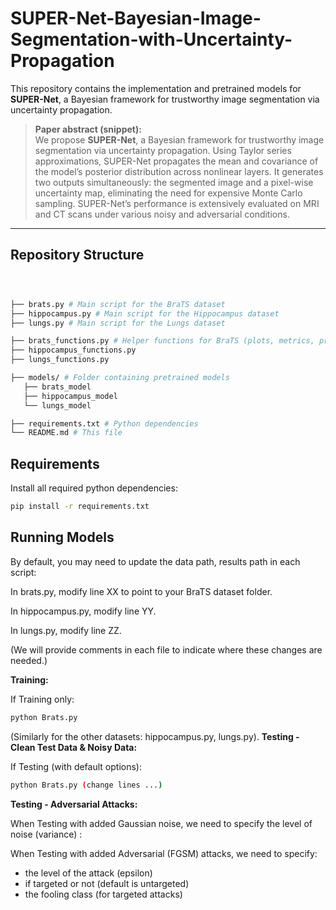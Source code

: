 # SUPER-Net-Bayesian-Image-Segmentation-with-Uncertainty-Propagation


This repository contains the implementation and pretrained models for **SUPER-Net**, a Bayesian framework for trustworthy image segmentation via uncertainty propagation.  

> **Paper abstract (snippet):**  
> We propose **SUPER-Net**, a Bayesian framework for trustworthy image segmentation via uncertainty propagation. Using Taylor series approximations, SUPER-Net propagates the mean and covariance of the model’s posterior distribution across nonlinear layers. It generates two outputs simultaneously: the segmented image and a pixel-wise uncertainty map, eliminating the need for expensive Monte Carlo sampling. SUPER-Net’s performance is extensively evaluated on MRI and CT scans under various noisy and adversarial conditions.

---

## Repository Structure
```sh



├── brats.py # Main script for the BraTS dataset
├── hippocampus.py # Main script for the Hippocampus dataset
├── lungs.py # Main script for the Lungs dataset

├── brats_functions.py # Helper functions for BraTS (plots, metrics, preprocessing)
├── hippocampus_functions.py
├── lungs_functions.py

├── models/ # Folder containing pretrained models
   ├── brats_model
   ├── hippocampus_model
   └── lungs_model

├── requirements.txt # Python dependencies
└── README.md # This file
```


## Requirements

Install all required python dependencies:

```sh
pip install -r requirements.txt
```

## Running Models
By default, you may need to update the data path, results path in each script:

In brats.py, modify line XX to point to your BraTS dataset folder.

In hippocampus.py, modify line YY.

In lungs.py, modify line ZZ.

(We will provide comments in each file to indicate where these changes are needed.)

**Training:**

If Training only:


```sh
python Brats.py 
```
(Similarly for the other datasets: hippocampus.py, lungs.py).
**Testing - Clean Test Data & Noisy Data:**

If Testing (with default options):


```sh
python Brats.py (change lines ...)
```



**Testing - Adversarial Attacks:**

When Testing with added Gaussian noise, we need to specify the level of noise (variance) :



When Testing with added Adversarial (FGSM) attacks, we need to specify:
- the level of the attack (epsilon)
- if targeted or not (default is untargeted)
- the fooling class (for targeted attacks)
